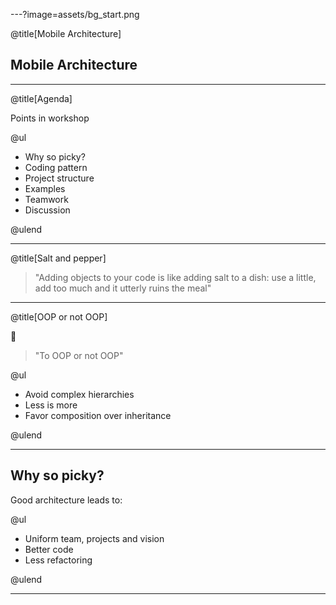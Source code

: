---?image=assets/bg_start.png

@title[Mobile Architecture]

## Mobile Architecture

---

@title[Agenda]

Points in workshop

@ul

- Why so picky?
- Coding pattern
- Project structure
- Examples
- Teamwork
- Discussion

@ulend

---

@title[Salt and pepper]

> "Adding objects to your code is like adding salt to a dish: use a little, add too much and it utterly ruins the meal"

---

@title[OOP or not OOP]

🤔
> "To OOP or not OOP"

@ul

- Avoid complex hierarchies
- Less is more
- Favor composition over inheritance

@ulend

---

## Why so picky?

Good architecture leads to:

@ul

- Uniform team, projects and vision
- Better code
- Less refactoring

@ulend

---

